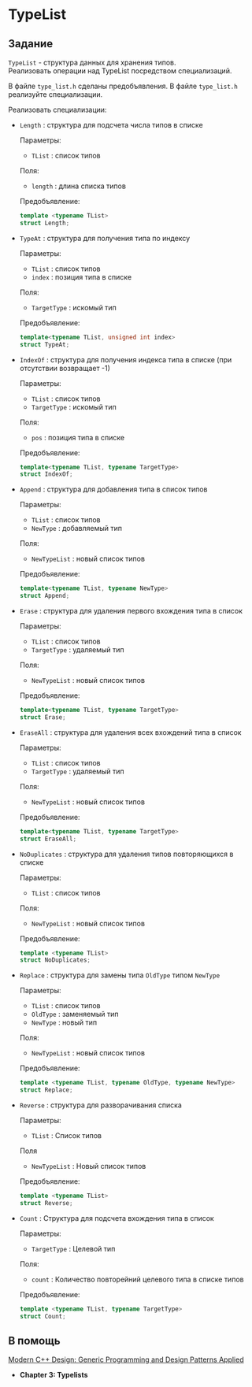# TypeList

## Задание

`TypeList` - структура данных для хранения типов.</br>
Реализовать операции над TypeList посредством специализаций.</br>

В файле `type_list.h` сделаны предобъявления.
В файле `type_list.h` реализуйте специализации.

Реализовать специализации:
* `Length` : структура для подсчета числа типов в списке

    Параметры:
    * `TList` : список типов

    Поля:
    * `length` : длина списка типов

    Предобъявление:

    ```c++
    template <typename TList> 
    struct Length;
    ```

* `TypeAt` : структура для получения типа по индексу

    Параметры:
    * `TList` : список типов
    * `index` : позиция типа в списке

    Поля:
    * `TargetType` : искомый тип

    Предобъявление:

    ```c++
    template<typename TList, unsigned int index>
    struct TypeAt;
    ```

* `IndexOf` : структура для получения индекса типа в списке (при отсутствии возвращает -1)

    Параметры:
    * `TList` : список типов
    * `TargetType` : искомый тип

    Поля:
    * `pos` : позиция типа в списке

    Предобъявление:

    ```c++
    template<typename TList, typename TargetType>
    struct IndexOf;
    ```

* `Append` : структура для добавления типа в список типов

    Параметры:
    * `TList` : список типов
    * `NewType` : добавляемый тип
       
    Поля:
    * `NewTypeList` : новый список типов
    
    Предобъявление:

    ```c++
    template<typename TList, typename NewType>
    struct Append;
    ```

* `Erase` : структура для удаления первого вхождения типа в список

    Параметры:
    * `TList` : список типов
    * `TargetType` : удаляемый тип
    
    Поля:
    * `NewTypeList` : новый список типов
    
    Предобъявление:

    ```c++
    template<typename TList, typename TargetType>
    struct Erase;
    ```
      
* `EraseAll` : структура для удаления всех вхождений типа в список

    Параметры:
    * `TList` : список типов
    * `TargetType` : удаляемый тип
    
    Поля:
    * `NewTypeList` : новый список типов
    
    Предобъявление:

    ```c++
    template<typename TList, typename TargetType>
    struct EraseAll;
    ```
      
* `NoDuplicates` : структура для удаления типов повторяющихся в списке

    Параметры:
    * `TList` : список типов

    Поля:
    * `NewTypeList` : новый список типов

    Предобъявление:

    ```c++
    template <typename TList>
    struct NoDuplicates;
    ```
       
* `Replace` : структура для замены типа `OldType` типом `NewType`
    
    Параметры:
    * `TList` : список типов
    * `OldType` : заменяемый тип
    * `NewType` : новый тип

    Поля:
    * `NewTypeList` : новый список типов

    Предобъявление:

    ```c++
    template <typename TList, typename OldType, typename NewType> 
    struct Replace;
    ```

* `Reverse` : структура для разворачивания списка

    Параметры:
    * `TList` : Список типов

    Поля
    * `NewTypeList` : Новый список типов

    Предобъявление:

    ```c++
    template <typename TList>
    struct Reverse;
    ```

* `Count` : Структура для подсчета вхождения типа в список

    Параметры:
    * `TargetType` : Целевой тип

    Поля:
    * `count` : Количество повторейний целевого типа в списке типов
  
    Предобъявление:

    ```c++
    template <typename TList, typename TargetType>
    struct Count;
    ```
 
## В помощь

[Modern C++ Design: Generic Programming and Design Patterns Applied](https://drive.google.com/drive/folders/1jeZCxdpFG0cA0PVwRW3kXThitbQnHUSn) 
* **Chapter 3: Typelists** 